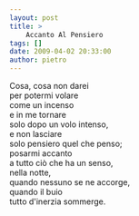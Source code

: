 ```yaml
---
layout: post
title: >
    Accanto Al Pensiero
tags: []
date: 2009-04-02 20:33:00
author: pietro
---
```

Cosa, cosa non darei<br/>per potermi volare<br/>come un incenso<br/>e in me tornare<br/>solo dopo un volo intenso,<br/>e non lasciare<br/>solo pensiero quel che penso;<br/>posarmi accanto<br/>a tutto ciò che ha un senso,<br/>nella notte,<br/>quando nessuno se ne accorge,<br/>quando il buio<br/>tutto d'inerzia sommerge.
